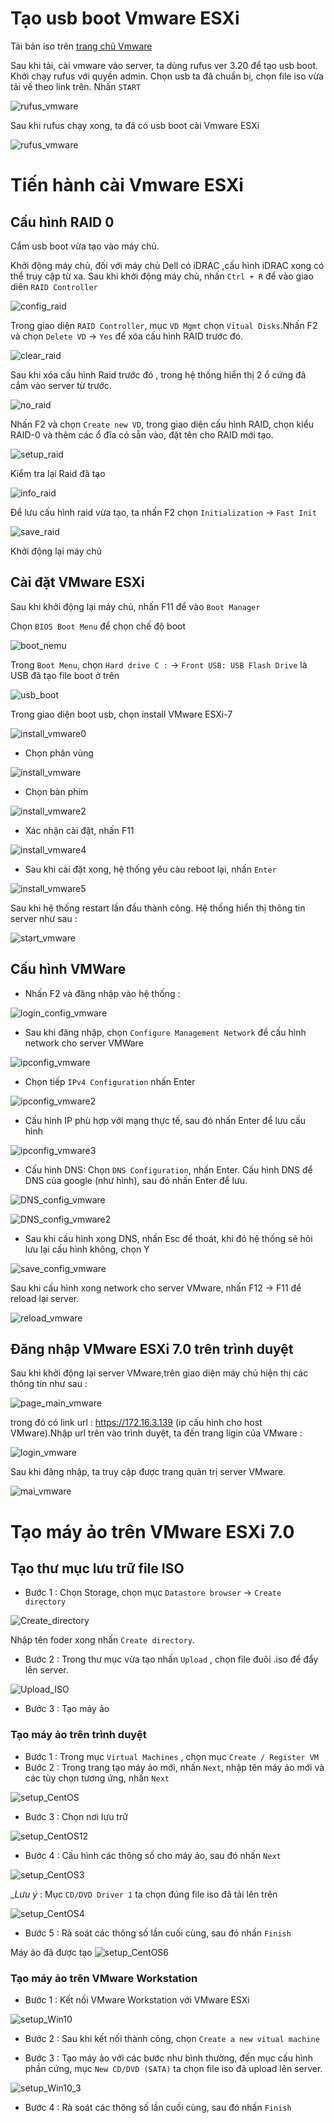 # Tạo usb boot Vmware ESXi

Tải bản iso trên [trang chủ Vmware](https://customerconnect.vmware.com/en/downloads/info/slug/datacenter_cloud_infrastructure/vmware_vsphere/7_0)

Sau khi tải, cài vmware vào server, ta dùng rufus ver 3.20 để tạo usb boot. Khởi chạy rufus với quyền admin.
Chọn usb ta đã chuẩn bị, chọn file iso vừa tải về theo link trên. Nhấn `START`

![rufus_vmware](https://github.com/laitiennhanhoa/Thu-viec-tai-Nhan-Hoa/blob/fb98152022cf6255545cc4175d318496533f5700/images/rufus_vmware.png)

Sau khi rufus chạy xong, ta đã có usb boot cài Vmware ESXi

![rufus_vmware](https://github.com/laitiennhanhoa/Thu-viec-tai-Nhan-Hoa/blob/fb98152022cf6255545cc4175d318496533f5700/images/rufus_vmwar12.png)

# Tiến hành cài Vmware ESXi

## Cấu hình RAID 0

Cắm usb boot vừa tạo vào máy chủ.

Khởi động máy chủ, đối với máy chủ Dell có iDRAC ,cấu hình iDRAC xong có thể truy cập từ xa.
Sau khi khởi động máy chủ, nhấn `Ctrl + R` để vào giao diên `RAID Controller`

![config_raid](https://github.com/laitiennhanhoa/Thu-viec-tai-Nhan-Hoa/blob/fb98152022cf6255545cc4175d318496533f5700/images/raid_conffig.png)

Trong giao diện `RAID Controller`, mục `VD Mgmt` chọn `Vỉtual Disks`.Nhấn F2 và chọn `Delete VD` -> `Yes` để xóa cấu hình RAID trước đó.

![clear_raid](https://github.com/laitiennhanhoa/Thu-viec-tai-Nhan-Hoa/blob/fb98152022cf6255545cc4175d318496533f5700/images/clear_raid.png)

Sau khi xóa cấu hình Raid trước đó , trong hệ thống hiển thị 2 ổ cứng đã cắm vào server từ trước.

![no_raid](https://github.com/laitiennhanhoa/Thu-viec-tai-Nhan-Hoa/blob/fb98152022cf6255545cc4175d318496533f5700/images/no_raid.png)

Nhấn F2 và chọn `Create new VD`, trong giao diện cấu hình RAID, chọn kiểu RAID-0 và thêm các ổ đĩa có sẵn vào, đặt tên cho RAID mới tạo.

![setup_raid](https://github.com/laitiennhanhoa/Thu-viec-tai-Nhan-Hoa/blob/fb98152022cf6255545cc4175d318496533f5700/images/setup_raid.png)

Kiểm tra lại Raid đã tạo

![info_raid](https://github.com/laitiennhanhoa/Thu-viec-tai-Nhan-Hoa/blob/fb98152022cf6255545cc4175d318496533f5700/images/info_raid.png)

Để lưu cấu hình raid vừa tạo, ta nhấn F2 chọn `Initialization` -> `Fast Init`

![save_raid](https://github.com/laitiennhanhoa/Thu-viec-tai-Nhan-Hoa/blob/fb98152022cf6255545cc4175d318496533f5700/images/save_raid.png)

Khởi động lại máy chủ

## Cài đặt VMware ESXi

Sau khi khởi động lại máy chủ, nhấn F11 để vào `Boot Manager`

Chọn `BIOS Boot Menu` để chọn chế độ boot

![boot_nemu](https://github.com/laitiennhanhoa/Thu-viec-tai-Nhan-Hoa/blob/fb98152022cf6255545cc4175d318496533f5700/images/boot_menu.png)

Trong `Boot Menu`, chọn `Hard drive C :` -> `Front USB: USB Flash Drive` là USB đã tạo file boot ở trên

![usb_boot](https://github.com/laitiennhanhoa/Thu-viec-tai-Nhan-Hoa/blob/fb98152022cf6255545cc4175d318496533f5700/images/usb_boot.png)

Trong giao diện boot usb, chọn install VMware ESXi-7

![install_vmware0]([images\install_vmware.png](https://github.com/laitiennhanhoa/Thu-viec-tai-Nhan-Hoa/blob/fb98152022cf6255545cc4175d318496533f5700/images/install_vmware0.png))

* Chọn phân vùng 

![install_vmware](https://github.com/laitiennhanhoa/Thu-viec-tai-Nhan-Hoa/blob/fb98152022cf6255545cc4175d318496533f5700/images/install_vmware.png)


* Chọn bàn phím

![install_vmware2](https://github.com/laitiennhanhoa/Thu-viec-tai-Nhan-Hoa/blob/fb98152022cf6255545cc4175d318496533f5700/images/install_vmware2.png)

* Xác nhận cài đặt, nhấn F11

![install_vmware4](https://github.com/laitiennhanhoa/Thu-viec-tai-Nhan-Hoa/blob/fb98152022cf6255545cc4175d318496533f5700/images/install_vmware4.png)

* Sau khi cài đặt xong, hệ thống yêu càu reboot lại, nhấn `Enter`

![install_vmware5](https://github.com/laitiennhanhoa/Thu-viec-tai-Nhan-Hoa/blob/fb98152022cf6255545cc4175d318496533f5700/images/install_vmware5.png)

Sau khi hệ thống restart lần đầu thành công. Hệ thống hiển thị thông tin server như sau :

![start_vmware](https://github.com/laitiennhanhoa/Thu-viec-tai-Nhan-Hoa/blob/fb98152022cf6255545cc4175d318496533f5700/images/start_vmware.png)

## Cấu hình VMWare 

* Nhấn F2 và đăng nhập vào hệ thống :

![login_config_vmware](https://github.com/laitiennhanhoa/Thu-viec-tai-Nhan-Hoa/blob/fb98152022cf6255545cc4175d318496533f5700/images/login_config_vmware.png)

* Sau khi đăng nhập, chọn `Configure Management Network` để cấu hình network cho server VMWare

![ipconfig_vmware](https://github.com/laitiennhanhoa/Thu-viec-tai-Nhan-Hoa/blob/fb98152022cf6255545cc4175d318496533f5700/images/ipconfig_vmware.png)

* Chọn tiếp `IPv4 Configuration` nhấn Enter

![ipconfig_vmware2](https://github.com/laitiennhanhoa/Thu-viec-tai-Nhan-Hoa/blob/fb98152022cf6255545cc4175d318496533f5700/images/ipconfig_vmware2.png)

* Cấu hình IP phù hợp với mạng thực tế, sau đó nhấn Enter để lưu cấu hình

![ipconfig_vmware3](https://github.com/laitiennhanhoa/Thu-viec-tai-Nhan-Hoa/blob/fb98152022cf6255545cc4175d318496533f5700/images/ipconfig_vmware3.png)

* Cấu hình DNS: Chọn `DNS Configuration`, nhấn Enter. Cấu hình DNS để DNS của google (như hình), sau đó nhấn Enter để lưu.

![DNS_config_vmware](https://github.com/laitiennhanhoa/Thu-viec-tai-Nhan-Hoa/blob/fb98152022cf6255545cc4175d318496533f5700/images/DNS_config_vmware.png)

![DNS_config_vmware2](https://github.com/laitiennhanhoa/Thu-viec-tai-Nhan-Hoa/blob/fb98152022cf6255545cc4175d318496533f5700/images/DNS_config_vmware2.png)

* Sau khi cấu hình xong DNS, nhấn Esc để thoát, khi đó hệ thống sẽ hỏi lưu lại cấu hình không, chọn Y

![save_config_vmware](https://github.com/laitiennhanhoa/Thu-viec-tai-Nhan-Hoa/blob/fb98152022cf6255545cc4175d318496533f5700/images/save_config_vmware.png)

Sau khi cấu hình xong network cho server VMware, nhấn F12 -> F11 để reload lại server.

![reload_vmware](https://github.com/laitiennhanhoa/Thu-viec-tai-Nhan-Hoa/blob/fb98152022cf6255545cc4175d318496533f5700/images/reload_vmware.png)

## Đăng nhập VMware ESXi 7.0 trên trình duyệt

Sau khi khởi động lại server VMware,trên giao diện máy chủ hiện thị các thông tin như sau :

![page_main_vmware](https://github.com/laitiennhanhoa/Thu-viec-tai-Nhan-Hoa/blob/fb98152022cf6255545cc4175d318496533f5700/images/page_main_vmware.png)

trong đó có link url : https://172.16.3.139 (ip cấu hình cho host VMware).Nhập url trên vào trình duyệt, ta đến trang ligin của VMware :

![login_vmware](https://github.com/laitiennhanhoa/Thu-viec-tai-Nhan-Hoa/blob/fb98152022cf6255545cc4175d318496533f5700/images/login_vmware.png)

Sau khi đăng nhập, ta truy cập được trang quản trị server VMware.

![mai_vmware](https://github.com/laitiennhanhoa/Thu-viec-tai-Nhan-Hoa/blob/fb98152022cf6255545cc4175d318496533f5700/images/mai_vmware.png)

# Tạo máy ảo trên VMware ESXi 7.0

## Tạo thư mục lưu trữ file ISO

* Bước 1 : Chọn Storage, chọn mục `Datastore browser` -> `Create directory`

![Create_directory](https://github.com/laitiennhanhoa/Thu-viec-tai-Nhan-Hoa/blob/dcc31a16d6e80d8f655bfb5176903760bc37d80d/images/Create_directory.png)

Nhập tên foder xong nhấn `Create directory`.

* Bước 2 : Trong thư mục vừa tạo nhấn `Upload` , chọn file đuôi .iso để đẩy lên server.

![Upload_ISO](https://github.com/laitiennhanhoa/Thu-viec-tai-Nhan-Hoa/blob/dcc31a16d6e80d8f655bfb5176903760bc37d80d/images/Upload_ISO.png)

* Bước 3 : Tạo máy ảo

### Tạo máy ảo trên trình duyệt

 * Bước 1 : Trong mục `Virtual Machines` , chọn mục `Create / Register VM` 
 * Bước 2 : Trong trang tạo máy ảo mới, nhấn `Next`, nhập tên máy ảo mới và các tùy chọn tương ứng, nhấn `Next`

 ![setup_CentOS]()

 * Bước 3 : Chọn nơi lưu trữ

 ![setup_CentOS12](images\setup_CentOS12.png)

 * Bước 4 : Cấu hình các thông số cho máy ảo, sau đó nhấn `Next`

 ![setup_CentOS3](images\setup_CentOS3.png)

 __Lưu ý_ : Mục `CD/DVD Driver 1` ta chọn đúng file iso đã tải lên trên

 ![setup_CentOS4](images\setup_CentOS4.png)

 * Bước 5 :  Rà soát các thông số lần cuối cùng, sau đó nhấn `Finish`

 Máy ảo đã được tạo
 ![setup_CentOS6](images\setup_CentOS6.png)

### Tạo máy ảo trên VMware Workstation

 * Bước 1 : Kết nối VMware Workstation với VMware ESXi
 
 ![setup_Win10](images\setup_Win10.png)
 
 * Bước 2 : Sau khi kết nối thành công, chọn `Create a new vitual machine`

 

 * Bước 3 : Tạo máy ảo với các bước như bình thường, đến mục cấu hình phần cứng, mục `New CD/DVD (SATA)` ta chọn file iso đã upload lên server.

 ![setup_Win10_3](images\setup_Win10_3.png)

 * Bước 4 :  Rà soát các thông số lần cuối cùng, sau đó nhấn `Finish`


 
